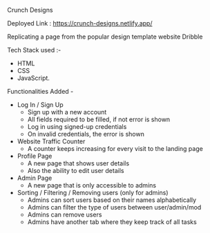 Crunch Designs  

Deployed Link : https://crunch-designs.netlify.app/

Replicating a page from the popular design template website Dribble

Tech Stack used :-
- HTML
- CSS
- JavaScript.

Functionalities Added - 
- Log In / Sign Up
  - Sign up with a new account
  - All fields required to be filled, if not error is shown
  - Log in using signed-up credentials
  - On invalid credentials, the error is shown
- Website Traffic Counter
  - A counter keeps increasing for every visit to the landing page
- Profile Page
  - A new page that shows user details
  - Also the ability to edit user details 
- Admin Page
  - A new page that is only accessible to admins
- Sorting / Filtering / Removing users (only for admins)
  - Admins can sort users based on their names alphabetically
  - Admins can filter the type of users between user/admin/mod
  - Admins can remove users
  - Admins have another tab where they keep track of all tasks
